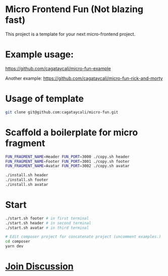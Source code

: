 # Micro Frontend Fun (Not blazing fast)

This project is a template for your next micro-frontend project.

# Example usage:

https://github.com/cagataycali/micro-fun-example

Another example: https://github.com/cagataycali/micro-fun-rick-and-morty

# Usage of template

```bash
git clone git@github.com:cagataycali/micro-fun.git
```

# Scaffold a boilerplate for micro fragment

```bash
FUN_FRAGMENT_NAME=Header FUN_PORT=3000 ./copy.sh header
FUN_FRAGMENT_NAME=Footer FUN_PORT=3001 ./copy.sh footer
FUN_FRAGMENT_NAME=Avatar FUN_PORT=3002 ./copy.sh avatar

./install.sh header
./install.sh footer
./install.sh avatar
```

# Start

```bash
./start.sh footer # in first terminal
./start.sh header # in second terminal
./start.sh avatar # in third terminal

# Edit composer project for concatenate project (uncomment examples.)
cd composer
yarn dev
```

# [Join Discussion](https://www.reddit.com/r/javascript/comments/mf2yy9/scaffolder_for_your_next_microfrontend/)
